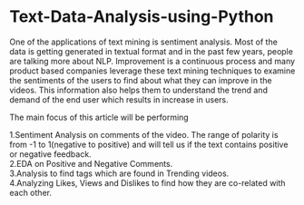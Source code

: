 # Text-Data-Analysis-using-Python

One of the applications of text mining is sentiment analysis. Most of the data is getting generated in textual format and in the past few years, people are talking more about NLP. Improvement is a continuous process and many product based companies leverage these text mining techniques to examine the sentiments of the users to find about what they can improve in the videos. This information also helps them to understand the trend and demand of the end user which results in increase in users.

The main focus of this article will be performing 

1.Sentiment Analysis on comments of the video. The range of polarity is from -1 to 1(negative to positive) and will tell us if the text contains   positive or negative feedback. <br />
2.EDA on Positive and Negative Comments.<br />
3.Analysis to find tags which are found in Trending videos.<br />
4.Analyzing Likes, Views and Dislikes to find how they are co-related with each other.
